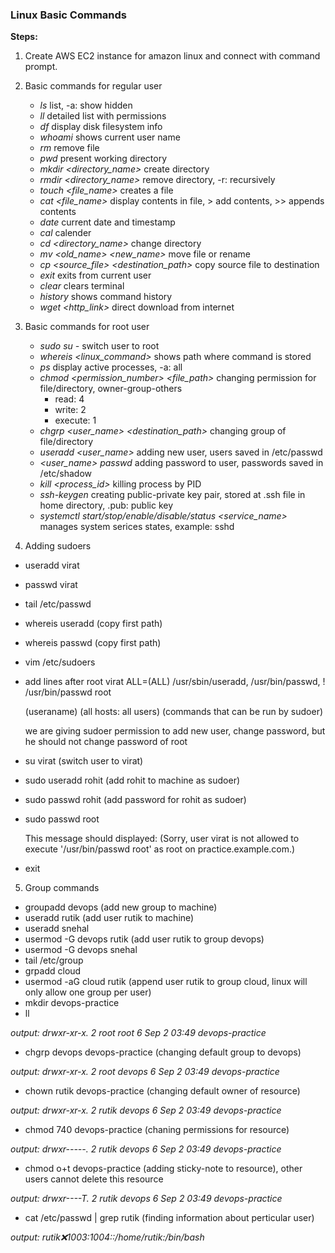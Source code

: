 ### Linux Basic Commands

**Steps:**

1. Create AWS EC2 instance for amazon linux and connect with command prompt.
2. Basic commands for regular user
   - *ls*     list, -a: show hidden
   - *ll*     detailed list with permissions
   - *df*     display disk filesystem info
   - *whoami* shows current user name
   - *rm*     remove file
   - *pwd*    present working directory
   - *mkdir <directory_name>*  create directory
   - *rmdir <directory_name>*  remove directory, -r: recursively
   - *touch <file_name>* creates a file
   - *cat <file_name>* display contents in file, > add contents, >> appends contents
   - *date*   current date and timestamp
   - *cal*    calender
   - *cd <directory_name>*     change directory
   - *mv <old_name> <new_name>*     move file or rename
   - *cp <source_file> <destination_path>*  copy source file to destination
   - *exit* exits from current user
   - *clear* clears terminal
   - *history* shows command history
   - *wget <http_link>* direct download from internet

3. Basic commands for root user
   - *sudo su -*    switch user to root
   - *whereis <linux_command>* shows path where command is stored
   - *ps* display active processes, -a: all
   - *chmod <permission_number> <file_path>* changing permission for file/directory, owner-group-others
        - read: 4
        - write: 2
        - execute: 1
   - *chgrp <user_name> <destination_path>* changing group of file/directory
   - *useradd <user_name>* adding new user, users saved in /etc/passwd
   - *<user_name> passwd* adding password to user, passwords saved in /etc/shadow
   - *kill <process_id>* killing process by PID
   - *ssh-keygen* creating public-private key pair, stored at .ssh file in home directory, .pub: public key
   - *systemctl start/stop/enable/disable/status <service_name>* manages system serices states, example: sshd



4. Adding sudoers

- useradd virat
- passwd virat
- tail /etc/passwd
- whereis useradd   (copy first path)
- whereis passwd    (copy first path)
- vim /etc/sudoers
- add lines after root
  virat   ALL=(ALL)       /usr/sbin/useradd, /usr/bin/passwd, ! /usr/bin/passwd root

  (useraname)   (all hosts: all users)      (commands that can be run by sudoer)

    we are giving sudoer permission to add new user, change password, but he should not change password of root
- su virat      (switch user to virat)
- sudo useradd rohit    (add rohit to machine as sudoer)
- sudo passwd rohit     (add password for rohit as sudoer)

- sudo passwd root

  This message should displayed:  (Sorry, user virat is not allowed to execute '/usr/bin/passwd root' as root on practice.example.com.)
- exit 



5. Group commands

- groupadd devops   (add new group to machine)
- useradd rutik     (add user rutik to machine) 
- useradd snehal
- usermod -G devops rutik       (add user rutik to group devops)
- usermod -G devops snehal
- tail /etc/group
- grpadd cloud
- usermod -aG cloud rutik       (append user rutik to group cloud, linux will only allow one group per user)
- mkdir devops-practice
- ll

*output: drwxr-xr-x. 2 root root 6 Sep  2 03:49 devops-practice*
- chgrp devops devops-practice      (changing default group to devops)

*output: drwxr-xr-x. 2 root devops 6 Sep  2 03:49 devops-practice*

- chown rutik devops-practice       (changing default owner of resource)

*output: drwxr-xr-x. 2 rutik devops 6 Sep  2 03:49 devops-practice*

- chmod 740 devops-practice         (chaning permissions for resource)

*output: drwxr-----. 2 rutik devops 6 Sep  2 03:49 devops-practice*

- chmod o+t devops-practice         (adding sticky-note to resource), other users cannot delete this resource

*output: drwxr----T. 2 rutik devops 6 Sep  2 03:49 devops-practice*

- cat /etc/passwd | grep rutik  (finding information about perticular user)

*output: rutik:x:1003:1004::/home/rutik:/bin/bash* 



























  































